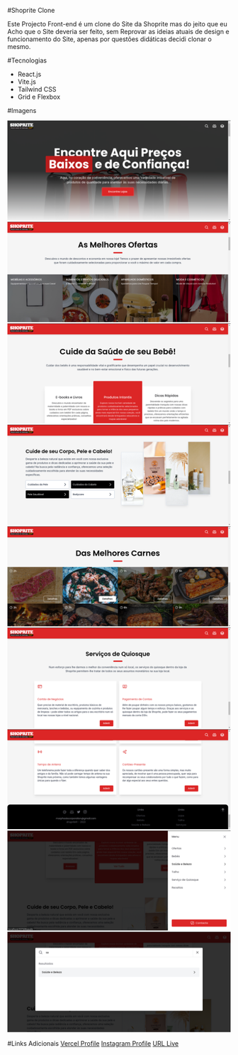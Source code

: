 #Shoprite Clone

Este Projecto Front-end é um clone do Site da Shoprite mas do jeito que eu Acho que o Site deveria ser feito, sem Reprovar as ideias atuais de design e funcionamento do Site, apenas por questões didáticas decidi clonar o mesmo.

#Tecnologias
- React.js
- Vite.js
- Tailwind CSS
- Grid e Flexbox

#Imagens

![](public/screen/screen1.png)
![](public/screen/screen2.png)
![](public/screen/screen3.png)
![](public/screen/screen4.png)
![](public/screen/screen5.png)
![](public/screen/screen6.png)
![](public/screen/screen7.png)
![](public/screen/screen8.png)
![](public/screen/screen9.png)

#Links Adicionais
[Vercel Profile](https://vercel.com/mariosalembe23)
[Instagram Profile](https://www.instagram.com/mariosalembe22)
[URL Live](https://shoprite-clone.vercel.app/)
